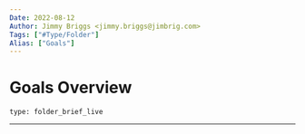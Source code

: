```yaml
---
Date: 2022-08-12
Author: Jimmy Briggs <jimmy.briggs@jimbrig.com>
Tags: ["#Type/Folder"]
Alias: ["Goals"]
---
```


# Goals Overview

 
```ccard
type: folder_brief_live
```
 

***
